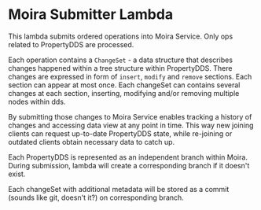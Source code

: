 # Moira Submitter Lambda

This lambda submits ordered operations into Moira Service.
Only ops related to PropertyDDS are processed.

Each operation contains a `ChangeSet` - a data structure that describes changes happened within a tree structure within PropertyDDS.
There changes are expressed in form of `insert`, `modify` and `remove` sections. Each section can appear at most once.
Each changeSet can contains several changes at each section, inserting, modifying and/or removing multiple nodes within dds.

By submitting those changes to Moira Service enables tracking a history of changes and accessing data view at any point in time.
This way new joining clients can request up-to-date PropertyDDS state, while re-joining or outdated clients obtain necessary data to catch up.

Each PropertyDDS is represented as an independent branch within Moira.
During submission, lambda will create a corresponding branch if it doesn't exist.

Each changeSet with additional metadata will be stored as a commit (sounds like git, doesn't it?) on corresponding branch.
